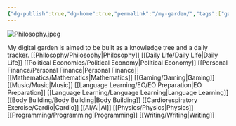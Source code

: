 ```yaml
---
{"dg-publish":true,"dg-home":true,"permalink":"/my-garden/","tags":["gardenEntry"],"dgPassFrontmatter":true}
---
```


![Philosophy.jpeg](/img/user/Pictures%20and%20Photos/Pics/Philosophy.jpeg)

My digital garden is aimed to be built as a knowledge tree and a daily tracker.
[[Philosophy/Philosophy\|Philosophy]]
[[Daily Life/Daily Life\|Daily Life]]
[[Political Economics/Political Economy\|Political Economy]]
[[Personal Finance/Personal Finance\|Personal Finance]]
[[Mathematics/Mathematics\|Mathematics]]
[[Gaming/Gaming\|Gaming]]
[[Music/Music\|Music]]
[[Language Learning/EO/EO Preparation\|EO Preparation]]
[[Language Learning/Language Learning\|Language Learning]]
[[Body Building/Body Building\|Body Building]]
[[Cardiorespiratory Exercise/Cardio\|Cardio]]
[[AI/AI\|AI]]
[[Physics/Physics\|Physics]]
[[Programming/Programming\|Programming]]
[[Writing/Writing\|Writing]]


